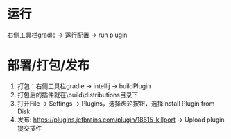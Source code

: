 # 运行
右侧工具栏gradle -> 运行配置 -> run plugin

# 部署/打包/发布
1. 打包：右侧工具栏gradle -> intellij -> buildPlugin
2. 打包后的插件就在\build\distributions目录下
3. 打开File -> Settings -> Plugins，选择齿轮按钮，选择Install Plugin from Disk
4. 发布: https://plugins.jetbrains.com/plugin/18615-killport -> Upload plugin提交插件

